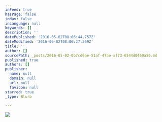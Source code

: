```yaml
---
inFeed: true
hasPage: false
inNav: false
inLanguage: null
keywords: []
description: ''
datePublished: '2016-05-02T08:06:44.757Z'
dateModified: '2016-05-02T08:06:27.369Z'
title: ''
author: []
sourcePath: _posts/2016-05-02-0b7cd0ae-51af-47ae-af73-6544d0460a56.md
published: true
authors: []
publisher:
  name: null
  domain: null
  url: null
  favicon: null
starred: true
_type: Blurb

---
```

![](https://the-grid-user-content.s3-us-west-2.amazonaws.com/97d5212d-3476-4326-8a89-f10491882cf4.png)